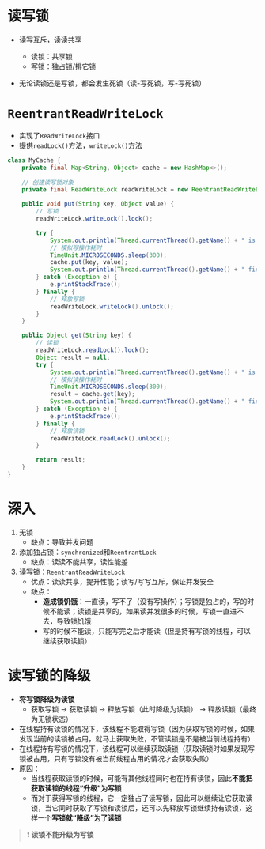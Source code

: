 # 读写锁

- 读写互斥，读读共享
  - 读锁：共享锁
  - 写锁：独占锁/排它锁

- 无论读锁还是写锁，都会发生死锁（读-写死锁，写-写死锁）



# `ReentrantReadWriteLock`

- 实现了`ReadWriteLock`接口
- 提供`readLock()`方法，`writeLock()`方法

```java
class MyCache {
    private final Map<String, Object> cache = new HashMap<>();
    
    // 创建读写锁对象
    private final ReadWriteLock readWriteLock = new ReentrantReadWriteLock();

    public void put(String key, Object value) {
        // 写锁
        readWriteLock.writeLock().lock();

        try {
            System.out.println(Thread.currentThread().getName() + " is writing " + key);
            // 模拟写操作耗时
            TimeUnit.MICROSECONDS.sleep(300);
            cache.put(key, value);
            System.out.println(Thread.currentThread().getName() + " finish writing " + key);
        } catch (Exception e) {
            e.printStackTrace();
        } finally {
            // 释放写锁
            readWriteLock.writeLock().unlock();
        }
    }

    public Object get(String key) {
        // 读锁
        readWriteLock.readLock().lock();
        Object result = null;
        try {
            System.out.println(Thread.currentThread().getName() + " is getting " + key);
            // 模拟读操作耗时
            TimeUnit.MICROSECONDS.sleep(300);
            result = cache.get(key);
            System.out.println(Thread.currentThread().getName() + " finish getting " + key);
        } catch (Exception e) {
            e.printStackTrace();
        } finally {
            // 释放读锁
            readWriteLock.readLock().unlock();
        }

        return result;
    }
}
```



# 深入

1. 无锁
   - 缺点：导致并发问题
2. 添加独占锁：`synchronized`和`ReentrantLock`
   - 缺点：读读不能共享，读性能差
3. 读写锁：`ReentrantReadWriteLock`
   - 优点：读读共享，提升性能；读写/写写互斥，保证并发安全
   - 缺点：
     - **造成锁饥饿**：一直读，写不了（没有写操作）；写锁是独占的，写的时候不能读；读锁是共享的，如果读并发很多的时候，写锁一直进不去，导致锁饥饿
     - 写的时候不能读，只能写完之后才能读（但是持有写锁的线程，可以继续获取读锁）



# 读写锁的降级

- **将写锁降级为读锁**
  - 获取写锁 $\to$ 获取读锁 $\to$ 释放写锁（此时降级为读锁） $\to$ 释放读锁（最终为无锁状态）
- 在线程持有读锁的情况下，该线程不能取得写锁（因为获取写锁的时候，如果发现当前的读锁被占用，就马上获取失败，不管读锁是不是被当前线程持有）
- 在线程持有写锁的情况下，该线程可以继续获取读锁（获取读锁时如果发现写 锁被占用，只有写锁没有被当前线程占用的情况才会获取失败）
- 原因：
  - 当线程获取读锁的时候，可能有其他线程同时也在持有读锁，因此**不能把 获取读锁的线程“升级”为写锁**
  - 而对于获得写锁的线程，它一定独占了读写锁，因此可以继续让它获取读锁，当它同时获取了写锁和读锁后，还可以先释放写锁继续持有读锁，这样一个**写锁就“降级”为了读锁**

> :heavy_exclamation_mark: **读锁不能升级为写锁**